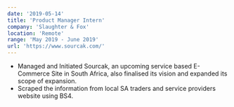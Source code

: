 ```yaml
---
date: '2019-05-14'
title: 'Product Manager Intern'
company: 'Slaughter & Fox'
location: 'Remote'
range: 'May 2019 - June 2019'
url: 'https://www.sourcak.com/'
---
```


- Managed and Initiated Sourcak, an upcoming service based E-Commerce Site in South Africa, also finalised its vision and expanded its scope of expansion.
- Scraped the information from local SA traders and service providers website using BS4.
